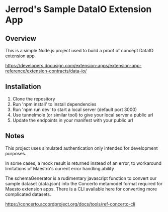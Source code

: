 # Jerrod's Sample DataIO Extension App

## Overview
This is a simple Node.js project used to build a proof of concept DataIO extension app

https://developers.docusign.com/extension-apps/extension-app-reference/extension-contracts/data-io/

## Installation
1. Clone the repository
2. Run 'npm install' to install dependencies
3. Run 'npm run dev' to start a local server (default port 3000)
4. Use tunnelmole (or similar tool) to give your local server a public url
5. Update the endpoints in your manifest with your public url

## Notes
This project uses simulated authentication only intended for development purposes. 

In some cases, a mock result is returned instead of an error, to workaround limitations of Maestro's current error handling ability

The schemaGenerator is a rudimentary javascript function to convert our sample dataset (data.json) into the Concerto metamodel format required for Maesto extension apps. There is a CLI available here for converting more complicated datasets. 

https://concerto.accordproject.org/docs/tools/ref-concerto-cli